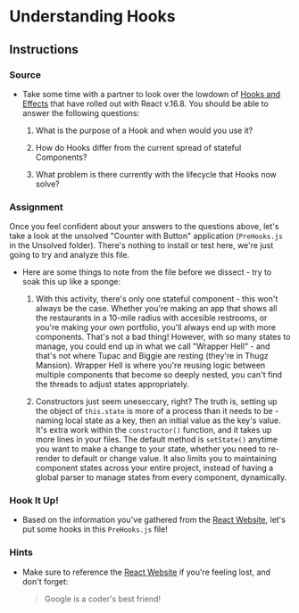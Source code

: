 # Understanding Hooks

## Instructions

### Source

* Take some time with a partner to look over the lowdown of [Hooks and Effects](https://reactjs.org/docs/hooks-intro.html) that have rolled out with React v.16.8. You should be able to answer the following questions:

  1. What is the purpose of a Hook and when would you use it?

  2. How do Hooks differ from the current spread of stateful Components?

  3. What problem is there currently with the lifecycle that Hooks now solve?

### Assignment

Once you feel confident about your answers to the questions above, let's take a look at the unsolved "Counter with Button" application (`PreHooks.js` in the Unsolved folder). There's nothing to install or test here, we're just going to try and analyze this file.

* Here are some things to note from the file before we dissect - try to soak this up like a sponge:

  1. With this activity, there's only one stateful component - this won't always be the case. Whether you're making an app that shows all the restaurants in a 10-mile radius with accesible restrooms, or you're making your own portfolio, you'll always end up with more components. That's not a bad thing! However, with so many states to manage, you could end up in what we call "Wrapper Hell" - and that's not where Tupac and Biggie are resting (they're in Thugz Mansion). Wrapper Hell is where you're reusing logic between multiple components that become so deeply nested, you can't find the threads to adjust states appropriately.
  
  2. Constructors just seem uneseccary, right? The truth is, setting up the object of `this.state` is more of a process than it needs to be - naming local state as a key, then an initial value as the key's value. It's extra work within the `constructor()` function, and it takes up more lines in your files. The default method is `setState()` anytime you want to make a change to your state, whether you need to re-render to default or change value. It also limits you to maintaining component states across your entire project, instead of having a global parser to manage states from every component, dynamically.
  
### Hook It Up!
  
* Based on the information you've gathered from the [React Website](https://reactjs.org/docs/hooks-intro.html), let's put some hooks in this `PreHooks.js` file!
  
### Hints
  
* Make sure to reference the [React Website](https://reactjs.org/docs/hooks-intro.html) if you're feeling lost, and don't forget:
  > Google is a coder's best friend!
